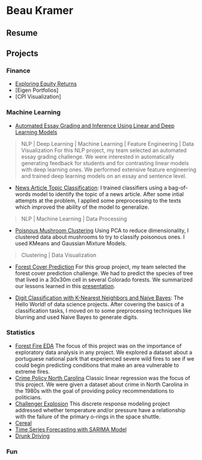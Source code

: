 # Beau Kramer

## Resume

## Projects

### Finance
- [Exploring Equity Returns](https://github.com/beaukramer/financial_analysis/blob/master/equity_returns.ipynb)
- [Eigen Portfolios]
- [CPI Visualization]

### Machine Learning

- [Automated Essay Grading and Inference Using Linear and Deep Learning Models](https://github.com/pkurapati/W266-NLP-Project/blob/master/W266_Automated_Essay_Grading.pdf) 
> NLP | Deep Learning | Machine Learning | Feature Engineering | Data Visualization
For this NLP project, my team selected an automated essay grading challenge. We were interested in automatically generating feedback for students and for contrasting linear models with deep learning ones. We performed extensive feature engineering and trained deep learning models on an essay and sentence level. 


- [News Article Topic Classification](https://github.com/beaukramer/mids/blob/master/ML/TopicClassification/topic_classification.ipynb): I trained classifiers using a bag-of-words model to identify the topic of a news article. After some intial attempts at the problem, I applied some preprocessing to the texts which improved the ability of the model to generalize.
> NLP | Machine Learning | Data Processing

- [Poisnous Mushroom Clustering](https://github.com/beaukramer/mids/blob/master/ML/Mushroom%20Clustering/mushroom_clustering.ipynb) Using PCA to reduce dimensionality, I clustered data about mushrooms to try to classify poisonous ones. I used KMeans and Gaussian Mixture Models.
> Clustering | Data Visualization

- [Forest Cover Prediction](https://github.com/beaukramer/mids/blob/master/ML/ForestCoverPrediction/Forest_Cover_Master_v4.ipynb) For this group project, my team selected the forest cover prediction challenge. We had to predict the species of tree that lived in a 30x30m cell in several Colorado forests. We summarized our lessons learned in this [presentation](https://github.com/beaukramer/mids/blob/master/ML/ForestCoverPrediction/Forest_Cover_Prediction_Type.pdf).


- [Digit Classification with K-Nearest Neighbors and Naive Bayes](https://github.com/beaukramer/mids/blob/master/ML/MNIST/MNIST_knn_nb.ipynb): The Hello World! of data science projects. After covering the basics of a classification tasks, I moved on to some preprocessing techniques like blurring and used Naive Bayes to generate digits.



### Statistics
- [Forest Fire EDA](https://github.com/beaukramer/mids/blob/master/Stats/ForestFire/liu_warther_kramer_hegde_fires.pdf) The focus of this project was on the importance of exploratory data analysis in any project. We explored a dataset about a portuguese national park that experienced severe wild fires to see if we could begin predicting conditions that make an area vulnerable to extreme fires.
- [Crime Policy North Carolina](https://github.com/beaukramer/mids/blob/master/Stats/Crime/Kramer_Liu_crime.pdf) Classic linear regression was the focus of this project. We were given a dataset about crime in North Carolina in the 1980s with the goal of providing policy recommendations to politicians.
- [Challenger Explosion](https://github.com/beaukramer/mids/blob/master/Stats/Challenger/Kramer_Papandrew_Challenger.pdf) This discrete response modeling project addressed whether temperature and/or pressure have a relationship with the failure of the primary o-rings in the space shuttle.
- [Cereal](https://github.com/beaukramer/mids/blob/master/Stats/Cereal/Kramer_Papandrew_Cereal.pdf)
- [Time Series Forecasting with SARIMA Model](https://github.com/beaukramer/mids/blob/master/Stats/TimeSeries/Kramer_Papandrew_TS.pdf)
- [Drunk Driving](https://github.com/beaukramer/mids/blob/master/Stats/DrunkDriving/Kramer_Papandrew_DrunkDriving.pdf)

### Fun


